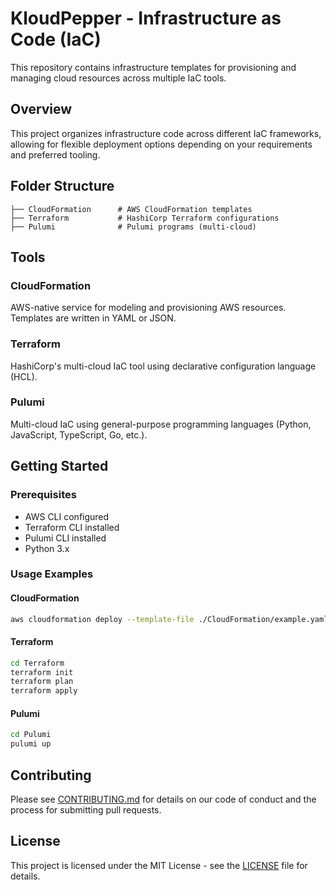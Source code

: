 # KloudPepper - Infrastructure as Code (IaC)

This repository contains infrastructure templates for provisioning and managing cloud resources across multiple IaC tools.

## Overview

This project organizes infrastructure code across different IaC frameworks, allowing for flexible deployment options depending on your requirements and preferred tooling.

## Folder Structure

```
├── CloudFormation      # AWS CloudFormation templates
├── Terraform           # HashiCorp Terraform configurations
├── Pulumi              # Pulumi programs (multi-cloud)
```

## Tools

### CloudFormation
AWS-native service for modeling and provisioning AWS resources. Templates are written in YAML or JSON.

### Terraform
HashiCorp's multi-cloud IaC tool using declarative configuration language (HCL).

### Pulumi
Multi-cloud IaC using general-purpose programming languages (Python, JavaScript, TypeScript, Go, etc.).

## Getting Started

### Prerequisites
- AWS CLI configured
- Terraform CLI installed
- Pulumi CLI installed
- Python 3.x

### Usage Examples

#### CloudFormation
```bash
aws cloudformation deploy --template-file ./CloudFormation/example.yaml --stack-name my-stack
```

#### Terraform
```bash
cd Terraform
terraform init
terraform plan
terraform apply
```

#### Pulumi
```bash
cd Pulumi
pulumi up
```

## Contributing

Please see [CONTRIBUTING.md](CONTRIBUTING.md) for details on our code of conduct and the process for submitting pull requests.

## License

This project is licensed under the MIT License - see the [LICENSE](LICENSE) file for details.
